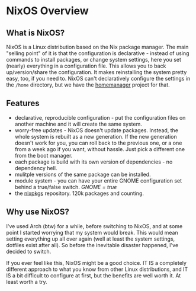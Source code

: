 # NixOS Overview
## What is NixOS?
NixOS is a Linux distribution based on the Nix package manager. The main "selling point" of it is that the configuration is declarative - instead of using commands to install packages, or change system settings, here you set (nearly) everything in a configuration file. This allows you to back up/version/share the configuration. It makes reinstalling the system pretty easy, too, if you need to. NixOS can't declaratively configure the settings in the `/home` directory, but we have the [homemanager](https://nix-community.github.io/home-manager/) project for that.
## Features
- declarative, reproducible configuration - put the configuration files on another machine and it will create the same system.
- worry-free updates - NixOS doesn't update packages. Instead, the whole system is rebuilt as a new generation. If the new generation doesn't work for you, you can roll back to the previous one, or a one from a week ago if you want, without hassle. Just pick a different one from the boot manager.
- each package is build with its own version of dependencies - no dependency hell.
- mulitple versions of the same package can be installed.
- module system - you can have your entire GNOME configuration set behind a true/false switch. _GNOME = true_
- the [nixpkgs](https://github.com/NixOS/nixpkgs) repository. 120k packages and counting.
## Why use NixOS?
I've used Arch (btw) for a while, before switching to NixOS, and at some point I started worrying that my system would break. This would mean setting everything up all over again (well at least the system settings, dotfiles exist after all). So before the inevitable disaster happened, I've decided to switch.

If you ever feel like this, NixOS might be a good choice. IT IS a completely different approach to what you know from other Linux distributions, and IT IS a bit difficult to configure at first, but the benefits are well worth it. At least worth a try.
